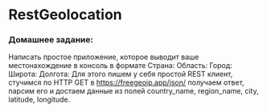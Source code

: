 # RestGeolocation
### Домашнее задание:
Написать простое приложение, которое выводит ваше местонахождение в консоль в формате
Страна:
Область:
Город:
Широта:
Долгота:
Для этого пишем у себя простой REST клиент, стучимся по HTTP GET в https://freegeoip.app/json/ получаем ответ, парсим его и достаем данные из полей country_name, region_name, city, latitude, longitude.
